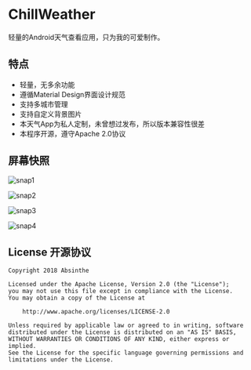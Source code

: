 # ChillWeather
轻量的Android天气查看应用，只为我的可爱制作。

## 特点
- 轻量，无多余功能
- 遵循Material Design界面设计规范
- 支持多城市管理
- 支持自定义背景图片
- 本天气App为私人定制，未曾想过发布，所以版本兼容性很差
- 本程序开源，遵守Apache 2.0协议

## 屏幕快照
![snap1](https://github.com/zhaobozhen/chillweather/raw/master/sampledata/Screenshot_1.png)

![snap2](https://github.com/zhaobozhen/chillweather/raw/master/sampledata/Screenshot_2.png)

![snap3](https://github.com/zhaobozhen/chillweather/raw/master/sampledata/Screenshot_3.png)

![snap4](https://github.com/zhaobozhen/chillweather/raw/master/sampledata/Screenshot_4.png)

## License 开源协议

```
Copyright 2018 Absinthe

Licensed under the Apache License, Version 2.0 (the "License");
you may not use this file except in compliance with the License.
You may obtain a copy of the License at

    http://www.apache.org/licenses/LICENSE-2.0

Unless required by applicable law or agreed to in writing, software
distributed under the License is distributed on an "AS IS" BASIS,
WITHOUT WARRANTIES OR CONDITIONS OF ANY KIND, either express or implied.
See the License for the specific language governing permissions and
limitations under the License.
```